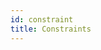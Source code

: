 ```yaml
---
id: constraint
title: Constraints
---
```


<!--
As we begin to explore more of the core concepts of CILib we start to see how they are utilized by other concepts.
With this in mind, you might see types specific to CILib you haven't come across yet.
Dont worry, these will be explained in their appropriate sections later in the book.
In this chapter we are going to look at `Constraint`.
`Constraints` are used to place, you guessed it, constraints on random variables.
`Constraint` provides us with several types as well as a companion object for us to use.


## Constraint Classes

```scala
LessThan[A,B](f: ConstraintFunction[A,B], v: B)

LessThanEqual[A,B](f: ConstraintFunction[A,B], v: B)

Equal[A,B](f: ConstraintFunction[A,B], v: B)

InInterval[A,B](f: ConstraintFunction[A,B], interval: Interval[B])

GreaterThan[A,B](f: ConstraintFunction[A,B], v: B)

GreaterThanEqual[A,B](f: ConstraintFunction[A,B], v: B)
```

All `Constraint` classes make use of two parameters

- The constraint function that will compute a result
- An expected or appropriate value to compare against the result

What are `Constraint` classes used for?
Well, it allows us to define the context for which our constraint isd based on.
For example, we need the sum of our list of numbers to be less than 12.
Our `ConstraintFunction` computes the sum of all the values in the list.
This context can then be used in other core components to determine if a list of numbers is a feasible or infeasible solution,
by comparing it with 12, our second parameter.

### ConstraintFunction

`ConstraintFunction` has a simple class definition `ConstraintFunction[A,B](f: NonEmptyList[A] => B)`.
All we have to do is supply a function that will that takes a `NonEmptyList` and produces a result.

<div class="callout callout-info">

`ConstraintFunctions` are used to produce a result that we may use to compare with in our constraint.

</div>

```scala

mdoc:silent
import cilib._
val sumCF = ConstraintFunction((l: NonEmptyList[Double]) => l.suml)
```
```scala

mdoc
sumCF(NonEmptyList(2.0, 4.0, 7.5))
```

### Constraint Example

```scala

mdoc

LessThan(sumCF, 12.0)
```

We have successfully defined our constraint context.
Hold on to this because we are going to put it into action in the next section.

## Constraint Companion Object

<div class="callout callout-info">

The `Constraint` object allows us to use our defined constraints against `NonEmptyLists`.

</div>

Through the object we are able to make use og the following methods

```scala
satisfies[A,B:Fractional](constraint: Constraint[A,B], cs: NonEmptyList[A])(implicit ev: Eq[B]): Boolean

violationCount[A,B:Fractional](constraints: List[Constraint[A,B]], cs: NonEmptyList[A]): ViolationCount

violationMagnitude[A,B:Fractional](beta: Double, eta: Double, constraints: List[Constraint[A,B]], cs: NonEmptyList[A])(implicit e: Eq[B]): Double
```

### satisfies

Given a `NonEmptyList`, it will be checked using the given `Constraint` and a `Boolean` will be returned to indicate if
the list meets the constraints.

```scala

mdoc:invisible
import cilib._
import zio.prelude._
```
```scala

mdoc:silent

import spire.implicits._

val sumLessThanCons = LessThan(sumCF, 12.0)
```
```scala

mdoc

Constraint.satisfies(sumLessThanCons, NonEmptyList(2.0, 3.0, 4.0))
Constraint.satisfies(sumLessThanCons, NonEmptyList(9.0, 10.0, 11.0))
```

### violationCount

A `NonEmptyList` will be checked against a `List` of `Constraints`.
An `Int` is returned representing the number of `Constraints` the list violated.

```scala

mdoc:silent
import spire.implicits._
import spire.algebra.Eq

// A constraint that ensures the first element of a list is 4
val firstNumberCons = cilib.Equal(ConstraintFunction((l: NonEmptyList[Double]) => l.head), 4.0)
```

```scala

mdoc

Constraint.violationCount(List(sumLessThanCons, firstNumberCons), NonEmptyList(19.0, 37.23, 12.0))
Constraint.violationCount(List(sumLessThanCons, firstNumberCons), NonEmptyList(4.0, 3.0, 2.0))
Constraint.violationCount(List(sumLessThanCons, firstNumberCons), NonEmptyList(4.0, 3.0, 2.0)).count
```

### violationMagnitude

Determines the magnitude of the number of violated constraints.

```scala

mdoc
Constraint.violationMagnitude(0.1, 0.9, List(sumLessThanCons, firstNumberCons), NonEmptyList(19.0, 37.23, 12.0))
```
## Exercises

### Question 1
Define a `Constraint` to ensure that the head of a list is between 5 and 10.

<div class="solution">

```scala

mdoc:invisible
import cilib._
import zio.prelude._
import spire.implicits._
```

```scala

mdoc:silent
import spire.math.Interval
InInterval(ConstraintFunction((l: NonEmptyList[Double]) => l.head), Interval(5, 10))
```

</div>

### Question 2
Assume random numbers are generated between 5 and 10.
Write a function that accepts such a list and returns true or false
whether the list meets the constraint you defined in the previous question.
You need to check each element in the list.

<div class="solution">

```scala

mdoc:silent
val cons = InInterval(ConstraintFunction((l: NonEmptyList[Double]) => l.head), Interval(5, 10))
def checkList(l: List[Double]): Boolean = {
    if (l.size == 0) {
        true
    } else {
        val head = NonEmptyList(l.head)
        Constraint.satisfies(cons, head) && checkList(l.tail)
    }
}
```

</div>

## Summary

We now know how to implement constraints on our lists.
In the next chapter we will see how `Constraints` are used further in CILib.

<div class="callout callout-info">

All `Constraint` classes make use of two parameters

- The constraint function that will compute a result
- An expected or appropriate value to compare against the result

This defines a constraint context that can used on `NonEmptyLists` through the companion object.

</div>
-->
